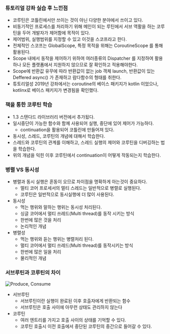 ### 튜토리얼 강좌 실습 후 느낀점
* 코루틴은 코틀린에서만 쓰이는 것이 아닌 다양한 분야에서 쓰이고 있다.
* 비동기적인 프로세스를 처리하기 위해 메인이 되는 루틴에서 서브 역활을 하는 코루틴을 두어 개발자가 제어함에 목적이 있다.
* 제어범위, 실행범위를 지정할 수 있고 이것을 스코프라고 한다.
* 전체적인 스코프는 GlobalScope, 특정 목적을 위해는 CoroutineScope 를 통해 활용된다.
* Scope 내에서 동작을 제어하기 위하여 여러종류의 Dispatcher 를 지정하여 활용하나 모든 플랫폼에서 지원하지 않으므로 잘 확인하고 적용해야한다.
* Scope에 반환값 유무에 따라 반환값이 없는 job 객체 launch, 반환값이 있는 Deffered async() 가 존재하고 람다함수의 형태를 취한다.
* 튜토리얼성 2019년 강좌에서는 coroutine의 베이스 패키지가 kotlin 이었으나, kotlinx로 베이스 패키지가 변경됨을 확인했다.

### 책을 통한 코루틴 학습

* 1.3 스탠다드 라이브러리 버전에서 추가됬다.
* 일시중단이 가능한 함수와 함께 사용되어 실행, 중단에 있어 제어가 가능하다.
  * continuation을 활용되어 코틀린에 만들어져 있다.
* 동시성, 스레드, 코루틴의 개념에 대해서 학습한다.
* 스레드와 코루틴의 관계를 이해하고, 스레드 실행의 제어와 코루틴을 디버깅하는 법을 학습한다.
* 위의 개념을 익힌 이후 코루틴에서 continuation이 어떻게 작동되는지 학습한다.

### 병렬 VS 동시성
* 병렬과 동시 실행은 혼동이 오므로 차이점을 명확하게 아는것이 중요하다.
  * 멀티 코어 프로세서의 멀티 스레드는 일반적으로 병렬로 실행된다.
  * 코루틴은 일반적으로 동시실행에 더 많이 사용된다.
* 동시성
  * 먹는 행위와 말하는 행위는 동시성 처리된다.
  * 싱글 코어에서 멀티 쓰레드(Multi thread)를 동작 시키는 방식
  * 한번에 많은 것을 처리
  * 논리적인 개념
* 병렬성
  * 먹는 행위와 듣는 행위는 병렬처리 된다.
  * 멀티 코어에서 멀티 쓰레드(Multi thread)를 동작시키는 방식
  * 한번에 많은 일을 처리
  * 물리적인 개념

### 서브루틴과 코루틴의 차이

![Produce, Consume](/Users/master/Downloads/6b0cc7e638b6d2eb52164f284d3c984e53b60fa46381bcc8b0fe782506b8f76bcc7a16b1c3f1b3e847708fa35ae2451b5e1682361f43c82a9e949b48485b3114.jpeg "코루틴")
* 서브루틴
  * 서브루틴이란 실행이 완료된 이후 호출자에게 반환되는 함수
  * 서브루틴은 호출 사이에 아무런 상태도 관리하지 않는다
* 코루틴 
  * 여러 엔트리를 가지고 호출 사이의 상태를 기억할 수 있다.
  * 코루틴 호출시 이전 호출에서 중단된 코루틴의 중간으로 들어갈 수 있다.